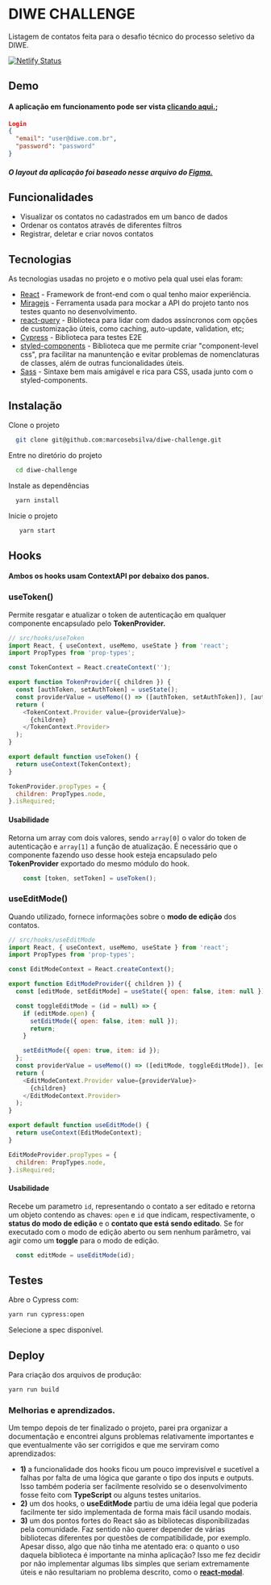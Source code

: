 # DIWE CHALLENGE
Listagem de contatos feita para o desafio técnico do processo seletivo da DIWE.

[![Netlify Status](https://api.netlify.com/api/v1/badges/6ad84fa7-f383-4750-ab1e-d8593b86581e/deploy-status)](https://app.netlify.com/sites/diwe-marcos/deploys)
## Demo

#### A aplicação em funcionamento pode ser vista [clicando aqui.](https://diwe-marcos.netlify.app);
```json
Login
{
  "email": "user@diwe.com.br",
  "password": "password"
}
```
##### O layout da aplicação foi baseado nesse arquivo do [Figma.](https://www.figma.com/file/MlDF7BP1BgodRv0BO4EQ4C/Desafio)

## Funcionalidades
- Visualizar os contatos no cadastrados em um banco de dados
- Ordenar os contatos através de diferentes filtros
- Registrar, deletar e criar novos contatos

## Tecnologias

As tecnologias usadas no projeto e o motivo pela qual usei elas foram:

- [React](https://pt-br.reactjs.org) - Framework de front-end com o qual tenho maior experiência.
- [Miragejs](https://miragejs.com) - Ferramenta usada para mockar a API do projeto tanto nos testes quanto no desenvolvimento.
- [react-query](https://react-query.tanstack.com) - Biblioteca para lidar com dados assíncronos com opções de customização úteis, como caching, auto-update, validation, etc;
- [Cypress](https://www.cypress.io) - Biblioteca para testes E2E
- [styled-components](https://styled-components.com/docs/basics) - Biblioteca que me permite criar "component-level css", pra facilitar na manuntenção e evitar problemas de nomenclaturas de classes, além de outras funcionalidades úteis.
- [Sass](https://sass-lang.com) - Sintaxe bem mais amigável e rica para CSS, usada junto com o styled-components.


## Instalação

Clone o projeto

```bash
  git clone git@github.com:marcosebsilva/diwe-challenge.git
```

Entre no diretório do projeto

```bash
  cd diwe-challenge
```

Instale as dependências

```bash
  yarn install
```

Inicie o projeto

```bash
   yarn start
```
## Hooks
#### Ambos os hooks usam ContextAPI por debaixo dos panos.
### useToken()
Permite resgatar e atualizar o token de autenticação em qualquer componente encapsulado pelo **TokenProvider.**
```js
// src/hooks/useToken 
import React, { useContext, useMemo, useState } from 'react';
import PropTypes from 'prop-types';

const TokenContext = React.createContext('');

export function TokenProvider({ children }) {
  const [authToken, setAuthToken] = useState();
  const providerValue = useMemo(() => ([authToken, setAuthToken]), [authToken, setAuthToken]);
  return (
    <TokenContext.Provider value={providerValue}>
      {children}
    </TokenContext.Provider>
  );
}

export default function useToken() {
  return useContext(TokenContext);
}

TokenProvider.propTypes = {
  children: PropTypes.node,
}.isRequired;
```
#### Usabilidade
Retorna um array com dois valores, sendo `array[0]` o valor do token de autenticação e `array[1]` a função de atualização. É necessário que o componente fazendo uso desse hook esteja encapsulado pelo **TokenProvider** exportado  do mesmo módulo do hook.
```javascript
    const [token, setToken] = useToken();
```


### useEditMode()
Quando utilizado, fornece informações sobre o **modo de edição** dos contatos. 
```js
// src/hooks/useEditMode
import React, { useContext, useMemo, useState } from 'react';
import PropTypes from 'prop-types';

const EditModeContext = React.createContext();

export function EditModeProvider({ children }) {
  const [editMode, setEditMode] = useState({ open: false, item: null });

  const toggleEditMode = (id = null) => {
    if (editMode.open) {
      setEditMode({ open: false, item: null });
      return;
    }

    setEditMode({ open: true, item: id });
  };
  const providerValue = useMemo(() => ([editMode, toggleEditMode]), [editMode, toggleEditMode]);
  return (
    <EditModeContext.Provider value={providerValue}>
      {children}
    </EditModeContext.Provider>
  );
}

export default function useEditMode() {
  return useContext(EditModeContext);
}

EditModeProvider.propTypes = {
  children: PropTypes.node,
}.isRequired;
```
#### Usabilidade
Recebe um parametro `id`, representando o contato a ser editado e retorna um objeto contendo as chaves: `open`  e `id` que indicam, respectivamente, o **status do modo de edição** e o **contato que está sendo editado**. Se for executado com o modo de edição aberto ou sem nenhum parâmetro, vai agir como um **toggle** para o modo de edição.

```javascript
  const editMode = useEditMode(id);
```
## Testes
Abre o Cypress com:
```sh
yarn run cypress:open
```
Selecione a spec disponível.
## Deploy

Para criação dos arquivos de produção:

```sh
yarn run build
```

### Melhorias e aprendizados.
Um tempo depois de ter finalizado o projeto, parei pra organizar a documentação e encontrei alguns problemas relativamente importantes e que eventualmente vão ser corrigidos e que me serviram como aprendizados:
- **1)** a funcionalidade dos hooks ficou um pouco imprevisível e sucetível a falhas por falta de uma lógica que garante o tipo dos inputs e outputs. Isso também poderia ser facilmente resolvido se o desenvolvimento fosse feito com **TypeScript** ou alguns testes unitarios.
- **2)** um dos hooks, o **useEditMode** partiu de uma idéia legal que poderia facilmente ter sido implementada de forma mais fácil usando modais.
- **3)** um dos pontos fortes do React são as bibliotecas disponibilizadas pela comunidade. Faz sentido não querer depender de várias bibliotecas diferentes por questões de compatibilidade, por exemplo. Apesar disso, algo que não tinha me atentado era: o quanto o uso daquela biblioteca é importante na minha aplicação? Isso me fez decidir por não implementar algumas libs simples que seriam extremamente úteis e não resultariam no problema descrito, como o **[react-modal](https://www.npmjs.com/package/react-modal)**.

